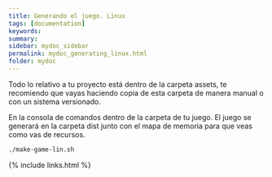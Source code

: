```yaml
---
title: Generando el juego. Linux
tags: [documentation]
keywords:
summary: 
sidebar: mydoc_sidebar
permalink: mydoc_generating_linux.html
folder: mydoc
---
```


Todo lo relativo a tu proyecto está dentro de la carpeta assets, te recomiendo que vayas haciendo copia de esta carpeta de manera manual o con un sistema versionado.

En la consola de comandos dentro de la carpeta de tu juego. El juego se generará en la carpeta dist junto con el mapa de memoria para que veas como vas de recursos.

```bash
./make-game-lin.sh
```

{% include links.html %}


